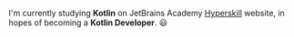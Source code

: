 I'm currently studying **Kotlin** on JetBrains Academy [Hyperskill](https://hyperskill.org) website, in hopes of becoming a **Kotlin Developer**. :smiley:
